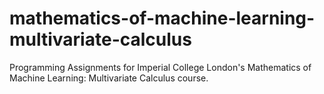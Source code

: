# mathematics-of-machine-learning-multivariate-calculus
Programming Assignments for Imperial College London's Mathematics of Machine Learning: Multivariate Calculus course.
